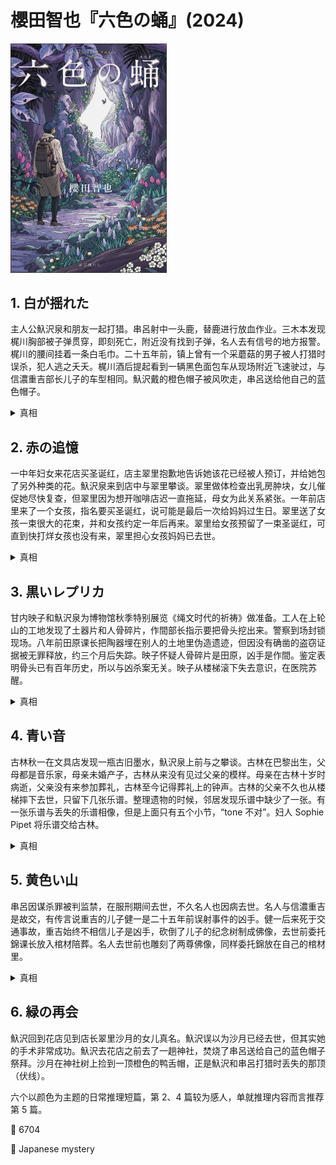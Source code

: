 # 櫻田智也『六色の蛹』(2024)

<img src=images/2024_cover.jpg width=250/>

## 1. 白が揺れた

主人公魞沢泉和朋友一起打猎。串呂射中一头鹿，替鹿进行放血作业。三木本发现梶川胸部被子弹贯穿，即刻死亡，附近没有找到子弹，名人去有信号的地方报警。梶川的腰间挂着一条白毛巾。二十五年前，镇上曾有一个采蘑菇的男子被人打猎时误杀，犯人逃之夭夭。梶川酒后提起看到一辆黑色面包车从现场附近飞速驶过，与信濃重吉部长儿子的车型相同。魞沢戴的橙色帽子被风吹走，串呂送给他自己的蓝色帽子。

<details><summary>真相</summary>
串呂习惯射中猎物后立刻进行放血作业，可是魞沢遇到他的时候血还没有放完。串呂看到梶川站在一头鹿前面，于是用一颗子弹先后打中梶川和鹿，然后带走鹿和其体内的子弹。二十年前被枪击的是串呂的父亲，串呂射杀梶川是因为他隐藏了关于嫌疑人的重要线索。梶川说过“受害者腰挂白毛巾容易被误认为鹿的尾巴”，三木本为了报复他对逝者不敬，将他脖子上的白毛巾系到腰间。
</details>

## 2. 赤の追憶

一中年妇女来花店买圣诞红，店主翠里抱歉地告诉她该花已经被人预订，并给她包了另外种类的花。魞沢泉来到店中与翠里攀谈。翠里做体检查出乳房肿块，女儿催促她尽快复查，但翠里因为想开咖啡店迟一直拖延，母女为此关系紧张。一年前店里来了一个女孩，指名要买圣诞红，说可能是最后一次给妈妈过生日。翠里送了女孩一束很大的花束，并和女孩约定一年后再来。翠里给女孩预留了一束圣诞红，可直到快打烊女孩也没有来，翠里担心女孩妈妈已去世。

<details><summary>真相</summary>
生病的是女孩而不是女孩妈妈。女孩已经去世，所以未能来花店赴约。来买圣诞红的中年妇女是女孩妈妈，她想给女孩墓上献花。翠里赶到墓地为女孩妈妈送上圣诞红。
</details>

## 3. 黒いレプリカ

甘内映子和魞沢泉为博物馆秋季特别展览《绳文时代的祈祷》做准备。工人在上轮山的工地发现了土器片和人骨碎片，作間部长指示要把骨头挖出来。警察到场封锁现场。八年前田原课长把陶器埋在别人的土地里伪造遗迹，但因没有确凿的盗窃证据被无罪释放，约三个月后失踪。映子怀疑人骨碎片是田原，凶手是作間。鉴定表明骨头已有百年历史，所以与凶杀案无关。映子从楼梯滚下失去意识，在医院苏醒。

<details><summary>真相</summary>
田原替作間顶包，被作間灭口。作間在田原的尸骨上方摆放土器，这样如果挖出土器便可争取到时间转移尸骨。作間用陈旧尸骨替换田原的尸骨，所以逃过鉴定。
</details>

## 4. 青い音

古林秋一在文具店发现一瓶古旧墨水，魞沢泉上前与之攀谈。古林在巴黎出生，父母都是音乐家，母亲未婚产子，古林从来没有见过父亲的模样。母亲在古林十岁时病逝，父亲没有来参加葬礼，古林至今记得葬礼上的钟声。古林的父亲不久也从楼梯摔下去世，只留下几张乐谱。整理遗物的时候，邻居发现乐谱中缺少了一张。有一张乐谱与丢失的乐谱相像，但是上面只有五个小节，“tone 不对”。妇人 Sophie Pipet 将乐谱交给古林。

<details><summary>真相</summary>
邻居不懂音乐，所谓“tone 不对”是指颜色不对，而不是音调不对。最后一张乐谱原本用蓝墨水书写，一个月后整理遗物时褪色变成黑色。乐谱上只有五个小节，是古林母亲葬礼上的钟声。古林父亲偷偷参加了母亲的葬礼，死前记下钟声，欲与母亲相聚。
</details>

## 5. 黄色い山

串呂因谋杀罪被判监禁，在服刑期间去世，不久名人也因病去世。名人与信濃重吉是故交，有传言说重吉的儿子健一是二十五年前误射事件的凶手。健一后来死于交通事故，重吉始终不相信儿子是凶手，砍倒了儿子的纪念树制成佛像，去世前委托錦课长放入棺材陪葬。名人去世前也雕刻了两尊佛像，同样委托錦放在自己的棺材里。

<details><summary>真相</summary>
健一是误射事件的凶手，子弹射入一棵倒下的桂树，他将嵌入子弹的树干藏起。健一死后重吉发现桂树树干，为了隐藏儿子是凶手的事实，将树干制成佛像，并砍倒了健一的纪念树伪造木头来历。重吉死后火化会曝光佛像里的子弹，名人为了保护重吉的名誉，自己刻了两尊相同的佛像替换。
</details>

## 6. 緑の再会

魞沢回到花店见到店长翠里沙月的女儿真名。魞沢误以为沙月已经去世，但其实她的手术非常成功。魞沢去花店之前去了一趟神社，焚烧了串呂送给自己的蓝色帽子祭拜。沙月在神社树上捡到一顶橙色的鸭舌帽，正是魞沢和串呂打猎时丢失的那顶（伏线）。

六个以颜色为主题的日常推理短篇，第 2、4 篇较为感人，单就推理内容而言推荐第 5 篇。

:link: 6704

:file_folder: Japanese mystery
